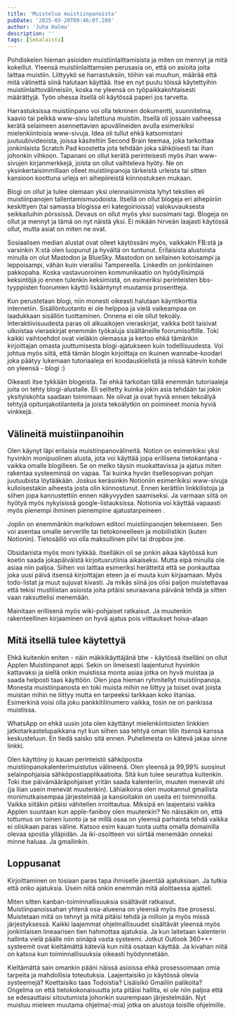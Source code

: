 ```yaml
---
title: 'Muistelua muistiinpanoista'
pubDate: '2025-03-20T09:46:07.289'
author: 'Juha Halmu'
description: ''
tags: [Sekalaista]
---
```

Pohdiskelen hieman asioiden muistiinlaittamisista ja miten on mennyt ja mitä kokeillut. Yleensä muistiinlaittamsien perusasia on, että on asioita joita laittaa muistiin. Liittyykö se harrastuksiin, töihin vai muuhun, määrää että mitä välinettä siinä halutaan käyttää. Itse en nyt puutu töissä käytettyihin muistiinlaittovälineisiin, koska ne yleensä on työpaikkakohtaisesti määrättyjä. Työn ohessa itsellä oli käytössä paperi jos tarvetta.

Harrastuksissa muistiinpano voi olla tekninen dokumentti, suunnitelma, kaavio tai pelkkä www-sivu laitettuna muistiin. Itsellä oli jossain vaiheessa kerätä selaimeen asennettavien apuvälineiden avulla esimerkiksi mielenkiintoisia www-sivuja. Idea oli tullut ehkä katsomistani juutuubivideoista, joissa käsiteltiin Second Brain teemaa, joka tarkoittaa jonkinlaista Scratch Pad koostetta jota tehdään joka sähköisesti tai ihan johonkin vihkoon. Tapanani on ollut kerätä perinteisesti myös ihan www-sivujen kirjanmerkkejä, joista on ollut vaihteleva hyöty. Ne on yksinkertaisimmillaan olleet muistiinpanoja tärkeistä urleista tai sitten kansioon koottuna urleja eri aihepiireistä kiinnostuksen mukaan.  

Blogi on ollut ja tulee olemaan yksi olennaisimmista lyhyt tekstien eli muistiinpanojen tallentamismuodoista. Itsellä on ollut blogeja eri aihepiiriin keskittyen (tai samassa blogissa eri kategoirioissa) valokuvauksesta seikkailuihin pörssissä. Devaus on ollut myös yksi suosimani tagi. Blogeja on ollut ja mennyt ja tämä on nyt näistä yksi. Ei mikään hirveän laajasti käytössä ollut, mutta asiat on miten ne ovat. 

Sosiaalisen median alustat ovat olleet käytössäni myös, vaikkakin FB:stä ja varsinkin X:stä olen luopunut ja hyvältä on tuntunut. Erilaisista alustoista minulla on olut Mastodon ja BlueSky. Mastodon on sellainen kotoisampi ja leppoisampi, vähän kuin vierailisi Tampereella. LinkedIn on jonkinlainen pakkopaha. Koska vastavuoroinen kommunikaatio on hyödyllisimpiä keksintöjä jo ennen tulenkin keksimistä, on esimeriksi perinteisten bbs-tyyppisten foorumien käyttö lisääntynyt muutamia prosentteja.

Kun perustetaan blogi, niin monesti oikeasti halutaan käyntikorttia internetiin. Sisällöntuotanto ei ole helppoa ja vielä vaikeampaa on laadukkaan sisällön tuottaminen. Onnena ei ole ollut tekoäly. Interaktiivisuudesta paras oli alkuaikojen vieraskirjat, vaikka botit taisivat ulkoistaa vieraskirjat enemmän työkaluja sisältäneille foorumisoftille. Toki kaikki vaihtoehdot ovat vieläkin olemassa ja kertoo ehkä tämänkin kirjoittajan omasta juuttumisesta blogi-ajatukseen kuin todellisuudesta. Voi johtua myös siitä, että tämän blogin kirjoittaja on ikuinen wannabe-koodari joka päätyy lukemaan tutoriaaleja eri koodauskielistä ja niissä kätevin kohde on yleensä - blogi :)

Oikeasti itse tykkään blogeista. Tai ehkä tarkoitan tällä enemmän tutoriaaleja joita on tehty blogi-alustalle. Eli selitetty kuinka jokin asia tehdään tai jokin yksityiskohta saadaan toimimaan. Ne olivat ja ovat hyviä ennen tekoälyä tehtyjä opitunjakotilanteita ja joista tekoälytkin on poimineet monia hyviä vinkkejä. 

## Välineitä muistiinpanoihin

Olen käynyt läpi erilaisia muistiinpanovälineitä. Notion on esimerkiksi yksi hyvinkin monipuolinen alusta, jota voi käyttää jopa erillisena tietokantana - vaikka omalle blogilleen. Se on melko täysin muokattavissa ja ajatus miten rakentaa systeeminsä on vapaa. Tai kuinka hyvän itsellesopivan pohjan juutuubista löytääkään. Joskus keräsinkin Notioniin esimerikiksi www-sivuja kulloisestakin aiheesta josta olin kiinnostunut. Ennen kerättiin linkkilistoja ja siihen jopa kannustettiin ennen näkyvyyden saamiseksi. Ja varmaan siitä on hyötyä myös nykyisissä google-listauksissa.  Notionia voi käyttää vapaasti myös pienempi ihminen pienempine ajatustarpeineen .

Joplin on enemmänkin markdown editori muistiinpanojen tekemiseen. Sen voi asentaa omalle serverille tai tietokoneelleen ja mobiilistikin (kuten Notionin). Tietosäiliö voi olla maksullinen pilvi tai dropbox jne.  

Obsidanista myös moni tykkää. Itselläkin oli se jonkin aikaa käytössä kun koetin saada jokapäiväistä kirjoitusrutiinia aikaiseksi. Mutta eipä minulla ole asiaa niin paljoa. Siihen voi laittaa esimeriksi herätteitä että se ponkauttaa joka uusi päivä itsensä kirjoittajan eteen ja ei muuta kuin kirjaamaan. Myös todo-listat ja muut sujuvat kivasti. Ja mikäs siinä jos olisi paljon muistettavaa että tekisi mustilistan asioista joita pitäisi seuraavana päivänä tehdä ja sitten vaan raksuttelisi menemään.

Mainitaan erillisenä myös wiki-pohjaiset ratkaisut. Ja muutenkin rakenteellinen kirjaaminen on hyvä ajatus pois viittaukset hoiva-alaan

## Mitä itsellä tulee käytettyä

Ehkä kuitenkin eniten - näin mäkkikäyttäjänä btw - käytössä itselläni on ollut Applen Muistiinpanot appi. Sekin on ilmeisesti laajentunut hyvinkin kattavaksi ja siellä onkin muistissa monta asiaa jotka on hyvä muistaa ja saada helposti taas käyttöön. Olen jopa hieman ryhmitellyt muistiinpanoja. Monesta muistiinpanosta en toki muista mihin ne liittyy ja toiset ovat joista muistan mihin ne liittyy mutta en tarpeeksi tarkkaan koko litaniaa. Esimerkinä voisi olla joku pankkitilinumero vaikka, tosin ne on pankissa muistissa.

WhatsApp on ehkä uusin jota olen käyttänyt mielenkiintoisten linkkien jatkotarkastelupaikkana nyt kun siihen saa tehtyä oman tilin itsensä kanssa keskusteluun. En tiedä saisko sitä ennen. Puhelimesta on kätevä jakaa sinne linkki. 

Olen käyttöny jo kauan perinteistö sähköpostia muistiinpanokalenterimuistutus välineenä. Olen yleensä ja 99,99% suosinut selainpohjaisia sähköpostiapplikaatioita. Sitä kun tulee seurattua kuitenkin. Toki itse päivämääräpohjaiset yritän saada kalenteriin, muuten menevät ohi (ja liian usein menevät muutenkin). Lähiaikoina olen muokannut gmailista monimutkaisempaa järjestelmää ja kansioitakin on useita eri toiminnoilla. Vaikka siitäkin pitäisi vähitellen irroittautua. Miksipä en laajentaisi vaikka Applen suuntaan kun apple-faniboy olen muutenkin? No näissäkin on, että tottumus on toinen luonto ja se millä osaa on yleensä parhainta tehdä vaikka ei olisikaan paras väline. Katsoo esim kauan tuota uutta omalla domainilla olevaa spostia ylläpidän. Ja iki-osoitteen voi siirtää menemään onneksi minne haluaa. Ja gmailinkin. 

## Loppusanat

Kirjoittaminen on tosiaan paras tapa ihmiselle jäsentää ajatuksiaan. Ja tutkia että onko ajatuksia. Usein niitä onkin enemmän mitä aloittaessa ajatteli.

Miten sitten kanban-toiminnallisuuksia sisältävät ratkaisut. Muistiinpanoissahan yhtenä osa-alueena on yleensä myös itse prosessi. Muistetaan mitä on tehnyt ja mitä pitäisi tehdä ja milloin ja myös missä järjestyksessä. Kaikki laajemmat ohjelmallisuudet sisältävät yleensä myös jonkinlaisen lineaarisen tien hahmottaa ajatuksia. Ja kun laitetaan kalenterin hallinta vielä päälle niin siinäpä vasta systeemi.  Jotkut Outlook 360+++ systeemit ovat kieltämättä käteviä kun niitä osataan käyttää. Ja kivahan niitä on katsoa kun toiminnallisuuksia oikeasti hyödynnetään. 

Kieltämättä sain omankin pääni näissä asioissa ehkä prosessoimaan omia tarpeita ja mahdollisia toteutuksia. Laajentaisiko jo käytössä olevia systeemejä? Koettaisiko taas Todoistia? Lisäisikö Gmailiin palikoita? Ongelma on että tietokokonaisuutta jota pitäisi hallita, ei ole niin paljoa että se edesauttaisi sitoutumista johonkin suurempaan järjestelmään. Nyt muistuu mieleen muutama ohjelma(-mia) jotka on alustoja toisille ohjelmille. 